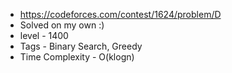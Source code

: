 * https://codeforces.com/contest/1624/problem/D
* Solved on my own :)
* level - 1400
* Tags - Binary Search, Greedy
* Time Complexity - O(klogn)
